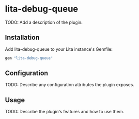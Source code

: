 # lita-debug-queue

TODO: Add a description of the plugin.

## Installation

Add lita-debug-queue to your Lita instance's Gemfile:

``` ruby
gem "lita-debug-queue"
```

## Configuration

TODO: Describe any configuration attributes the plugin exposes.

## Usage

TODO: Describe the plugin's features and how to use them.
